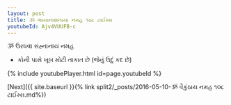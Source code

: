 ```yaml
---
layout: post
title: ૐ ભાયાનાશનાયા નમહ ૧૦૮ ટાઈમ્સ
youtubeId: Ajv4VUUFB-c
---
```

 
 
 ૐ ઉરધવા સંહ્નાનાય નમહ  
 
 -  કોની પાસે ખૂબ મોટી તાકાત છે (જેનું ઉદું કદ છે) 
 
  
 
  
 
 
 
 
 
 


{% include youtubePlayer.html id=page.youtubeId %}
 
[Next]({{ site.baseurl }}{% link  split2/_posts/2016-05-10-ૐ વૈકુંઠાય નમહ ૧૦૮ ટાઈમ્સ.md%})
 

